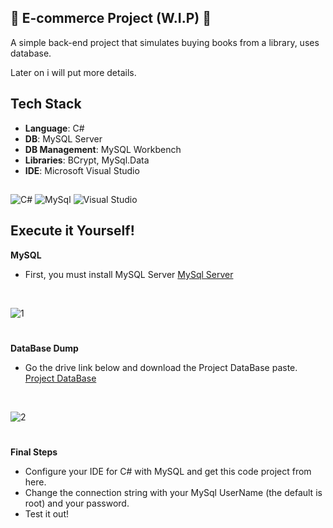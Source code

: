 ## 🚧 E-commerce Project (W.I.P) 🚧

A simple back-end project that simulates buying books from a library, uses database. 

Later on i will put more details.

## Tech Stack
- **Language**: C#
- **DB**: MySQL Server
- **DB Management**: MySQL Workbench
- **Libraries**: BCrypt, MySql.Data
- **IDE**: Microsoft Visual Studio

##
![C#](https://img.shields.io/badge/c%23-%23239120.svg?style=for-the-badge&logo=c#&logoColor=white) ![MySql](https://img.shields.io/badge/MySQL-005C84?style=for-the-badge&logo=mysql&logoColor=white) ![Visual Studio](https://img.shields.io/badge/Visual%20Studio-5C2D91?style=for-the-badge&logo=visual-studio&logoColor=white)


## Execute it Yourself!
**MySQL**

- First, you must install MySQL Server [MySql Server](https://dev.mysql.com/downloads/installer/)

<!-- Linha Invisível -->
<p>&nbsp;</p>
  
![1](https://github.com/user-attachments/assets/40d7bb8d-f8d6-4116-b69b-030f8e6a9f8f)


#
**DataBase Dump**
- Go the drive link below and download the Project DataBase paste.
[Project DataBase](https://drive.google.com/drive/folders/1HyHmKIfZkCQx7OtY1NZkVEmKH8us9IQJ?usp=sharing)

<!-- Linha Invisível -->
<p>&nbsp;</p>

![2](https://github.com/user-attachments/assets/18933a8f-67dd-4a64-ba6a-53b58a03b014)


#
**Final Steps**
- Configure your IDE for C# with MySQL and get this code project from here.
- Change the connection string with your MySql UserName (the default is root) and your password.
- Test it out!






